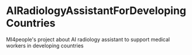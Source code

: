 # AIRadiologyAssistantForDevelopingCountries
MI4people's project about AI radiology assistant to  support medical workers in developing countries
